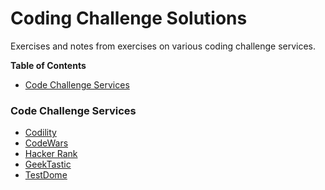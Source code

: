 # Coding Challenge Solutions

Exercises and notes from exercises on various coding challenge services.

<!-- START doctoc generated TOC please keep comment here to allow auto update -->
<!-- DON'T EDIT THIS SECTION, INSTEAD RE-RUN doctoc TO UPDATE -->
**Table of Contents**

- [Code Challenge Services](#code-challenge-services)

<!-- END doctoc generated TOC please keep comment here to allow auto update -->

### Code Challenge Services

- [Codility](https://app.codility.com/programmers/)
- [CodeWars](https://www.codewars.com)
- [Hacker Rank](https://www.hackerrank.com)
- [GeekTastic](https://geektastic.com/developers)
- [TestDome](https://www.testdome.com/tests)
